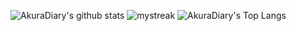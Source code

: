 

![AkuraDiary's github stats](https://github-readme-stats.vercel.app/api?username=Alimiyan&show_icons=true&theme=great-gatsby)
<img src="https://github-readme-streak-stats.herokuapp.com/?user=Alimiyan&theme=great-gatsby" alt="mystreak"/>
![AkuraDiary's Top Langs](https://github-readme-stats.vercel.app/api/top-langs/?username=Alimiyan&theme=great-gatsby&layout=compact)
